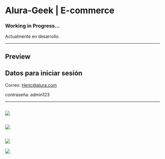 # Alura-Geek | E-commerce
 
### Working in Progress...
Actualmente en desarrollo.

 ---

## Preview
## Datos para iniciar sesión

Correo: Heric@alura.com

contraseña: admin123

---

![](https://i.imgur.com/smHUhjF.png)
---
![](https://i.imgur.com/Xj0h22r.png)
---
![](https://i.imgur.com/a8CkCWk.png)
---
![](https://i.imgur.com/h0nPxsj.png)